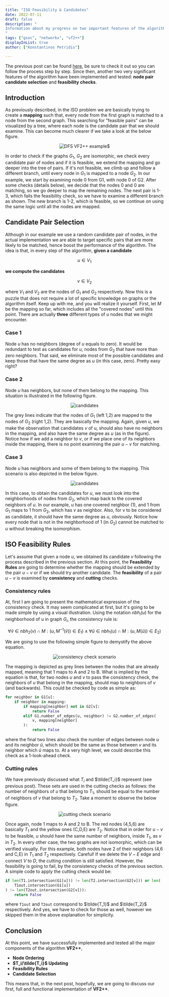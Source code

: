 ```yaml
---
title: "ISO Feasibility & Candidates"
date: 2022-07-11
draft: false
description: "
Information about my progress on two important features of the algorithm.
"
tags: ["gsoc", "networkx", "vf2++"]
displayInList: true
author: ["Konstantinos Petridis"]

---
```


The previous post can be found [here](../node-ordering-ti-updating), be sure to check it out so you
can
follow the process step by step. Since then, another two very significant features of the algorithm have been
implemented and tested: **node pair candidate selection** and **feasibility checks**.

## Introduction

As previously described, in the ISO problem we are basically trying to create a **mapping** such that, every node
from the first graph is matched to a node from the second graph. This searching for "feasible pairs" can be visualized
by a tree, where each node is the candidate pair that we should examine. This can become much clearer if we take a look
at the below figure.

<center><img src="dfs.png" alt="DFS VF2++ example$"/></center>

In order to check if the graphs $G_1$, $G_2$ are isomorphic, we check every candidate pair of nodes and if it is
feasible, we extend the mapping and go deeper into the tree of pairs. If it's not feasible, we climb up and follow a
different branch, until every node in $G_1$ is mapped to a node $G_2$. In our example, we start by examining node 0 from G1, with
node 0 of G2. After some checks (details below), we decide that the
nodes 0 and 0 are matching, so we go deeper to map the remaining nodes. The next pair is 1-3, which fails the
feasibility check, so we have to examine a different branch as shown. The new branch is 1-2, which is feasible, so we
continue on using the same logic until all the nodes are mapped.

## Candidate Pair Selection

Although in our example we use a random candidate pair of nodes, in the actual implementation we are able to target
specific pairs that are more likely to be matched, hence boost the performance of the algorithm. The idea is that, in
every step of the algorithm, **given a candidate**

$$u\in V_1$$

**we compute the candidates**

$$v\in V_2$$

where $V_1$ and $V_2$ are the nodes of $G_1$ and $G_2$ respectively. Now this is a puzzle that does not require a lot of
specific knowledge on graphs or the algorithm itself. Keep up with me, and you will realize it yourself. First, let $M$
be the mapping so far, which includes all the "covered nodes" until this point. There are actually **three** different
types of $u$ nodes that we might encounter.

### Case 1

Node $u$ has no neighbors (degree of $u$ equals to zero). It would be redundant to test
as candidates for $u$, nodes from $G_2$ that have more than zero neighbors. That said, we eliminate most of the possible
candidates and keep those that have the same degree as $u$ (in this case, zero). Pretty easy right?

### Case 2

Node $u$ has neighbors, but none of them belong to the mapping. This situation is illustrated in the following figure.

<center><img src="c2.png" alt="candidates"/></center>

The grey lines indicate that the nodes of $G_1$ (left 1,2) are mapped to the nodes of $G_2$ (right 1,2). They are basically
the mapping. Again, given $u$, we make the observation that candidates $v$ of u, should also have no neighbors in the
mapping, and also have the same degree as $u$ (as in the figure). Notice how if we add a neighbor to $v$, or if we place
one of its neighbors inside the mapping, there is no point examining the pair $u-v$ for matching.

### Case 3

Node $u$ has neighbors and some of them belong to the mapping. This scenario is also depicted in the below figure.

<center><img src="c3.png" alt="candidates"/></center>

In this case, to obtain the candidates for $u$, we must look into the neighborhoods of nodes from $G_2$, which map back
to the covered neighbors of $u$. In our example, $u$ has one covered neighbor (1), and 1 from $G_1$ maps to 1 from $G_2$,
which has $v$ as neighbor. Also, for v to be considered as candidate, it should have the same degree as $u$, obviously.
Notice how every node that is not in the neighborhood of 1 (in $G_2$) cannot be matched to $u$ without breaking the
isomorphism.

## ISO Feasibility Rules

Let's assume that given a node $u$, we obtained its candidate $v$ following the process described in the previous section.
At this point, the **Feasibility Rules** are going to determine whether the mapping should be extended by the pair $u-v$
or if we should try another candidate. The **feasibility** of a pair $u-v$ is examined by **consistency** and
**cutting** checks.

### Consistency rules

At, first I am going to present the mathematical expression of the consistency check. It may seem complicated at first,
but it's going to be made simple by using a visual illustration. Using the notation $nbh_i(u)$ for the neighborhood of u
in graph $G_i$, the consistency rule is:

$$\forall\tilde{v}\in nbh_2(v)\cap M:(u, M^{-1}(\tilde{v}))\in E_1) \wedge \forall\tilde{u}\in nbh_1(u)\cap M:(u, M(\tilde{u}))\in E_2)$$

We are going to use the following simple figure to demystify the above equation.

<center><img src="const.png" alt="consistency check scenario"/></center>

The mapping is depicted as grey lines between the nodes that are already mapped, meaning that 1 maps to A and 2 to B.
What is implied by the equation is that, for two nodes $u$ and $v$ to pass the consistency check, the neighbors of $u$
that belong in the mapping, should map to neighbors of $v$ (and backwards). This could be checked by code as simple
as:

```python
for neighbor in G1[u]:
    if neighbor in mapping:
        if mapping[neighbor] not in G2[v]:
            return False
        elif G1.number_of_edges(u, neighbor) != G2.number_of_edges(
            v, mapping[neighbor]
        ):
            return False
```

where the final two lines also check the number of edges between node $u$ and its neighbor $\tilde{u}$, which should be
the same as those between $v$ and its neighbor which $\tilde{u}$ maps to. At a very high level, we could describe this
check as a 1-look-ahead check.

### Cutting rules

We have previously discussed what $T_i$ and $\tilde{T_i}$ represent (see previous post). These sets are used in the
cutting checks as follows: the number of neighbors of $u$ that belong to $T_1$, should be equal to the number of
neighbors of $v$ that belong to $T_2$. Take a moment to observe the below figure.

<center><img src="cut.png" alt="cutting check scenario"/></center>

Once again, node 1 maps to A and 2 to B. The red nodes (4,5,6) are basically $T_1$ and the yellow ones (C,D,E) are $T_2$.
Notice that in order for $u-v$ to be feasible, $u$ should have the same number of neighbors, inside $T_1$,
as $v$ in $T_2$. In every other case, the two graphs are not isomorphic, which can be verified visually. For this
example, both nodes have 2 of their neighbors (4,6 and C,E) in $T_1$ and $T_2$ respectively. Careful! If we delete the
$V-E$ edge and connect $V$ to $D$, the cutting condition is still satisfied. However, the feasibility is going to fail,
by the consistency checks of the previous section. A simple code to apply the cutting check would be:

```python
if len(T1.intersection(G1[u])) != len(T2.intersection(G2[v])) or len(
    T1out.intersection(G1[u])
) != len(T2out.intersection(G2[v])):
    return False
```

where `T1out` and `T2out` correspond to $\tilde{T_1}$ and $\tilde{T_2}$ respectively. And yes, we have to check for
those as well, however we skipped them in the above explanation for simplicity.

## Conclusion

At this point, we have successfully implemented and tested all the major components of the algorithm **VF2++**,

- **Node Ordering**
- **$T_i/\tilde{T_i}$ Updating**
- **Feasibility Rules**
- **Candidate Selection**

This means that, in the next post, hopefully, we are going to discuss our first, full and functional implementation of
**VF2++**.
